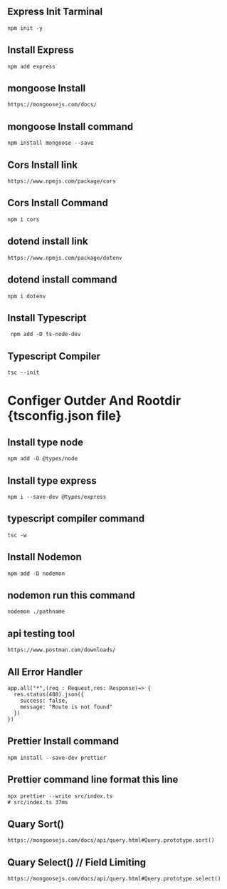 ## Express Init Tarminal

```
npm init -y

```

## Install Express

```
npm add express
```

## mongoose Install

```
https://mongoosejs.com/docs/
```

## mongoose Install command

```
npm install mongoose --save

```

## Cors Install link

```
https://www.npmjs.com/package/cors
```

## Cors Install Command

```
npm i cors
```

## dotend install link

```
https://www.npmjs.com/package/dotenv
```

## dotend install command

```
npm i dotenv
```

## Install Typescript

```
 npm add -D ts-node-dev
```

## Typescript Compiler

```
tsc --init

```

# Configer Outder And Rootdir {tsconfig.json file}

## Install type node

```
npm add -D @types/node
```

## Install type express

```
npm i --save-dev @types/express

```

## typescript compiler command

```
tsc -w
```

## Install Nodemon

```
npm add -D nodemon

```

## nodemon run this command

```
nodemon ./pathname
```

## api testing tool

```
https://www.postman.com/downloads/
```

## All Error Handler

```
app.all("*",(req : Request,res: Response)=> {
  res.status(400).json({
    success: false,
    message: "Route is not found"
  })
})
```

## Prettier Install command

```
npm install --save-dev prettier
```

## Prettier command line format this line

```
npx prettier --write src/index.ts
# src/index.ts 37ms
```

## Quary Sort()

```
https://mongoosejs.com/docs/api/query.html#Query.prototype.sort()
```

## Quary Select() // Field Limiting

```
https://mongoosejs.com/docs/api/query.html#Query.prototype.select()
```
